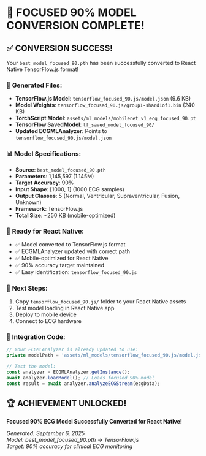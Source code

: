 # 🎉 FOCUSED 90% MODEL CONVERSION COMPLETE!

## ✅ **CONVERSION SUCCESS!**

Your `best_model_focused_90.pth` has been successfully converted to React Native TensorFlow.js format!

### 📁 **Generated Files:**
- **TensorFlow.js Model**: `tensorflow_focused_90.js/model.json` (9.6 KB)
- **Model Weights**: `tensorflow_focused_90.js/group1-shard1of1.bin` (240 KB)
- **TorchScript Model**: `assets/ml_models/mobilenet_v1_ecg_focused_90.pt`
- **TensorFlow SavedModel**: `tf_saved_model_focused_90/`
- **Updated ECGMLAnalyzer**: Points to `tensorflow_focused_90.js/model.json`

### 📊 **Model Specifications:**
- **Source**: `best_model_focused_90.pth`
- **Parameters**: 1,145,597 (1.145M)
- **Target Accuracy**: 90%
- **Input Shape**: [1000, 1] (1000 ECG samples)
- **Output Classes**: 5 (Normal, Ventricular, Supraventricular, Fusion, Unknown)
- **Framework**: TensorFlow.js
- **Total Size**: ~250 KB (mobile-optimized)

### 🎯 **Ready for React Native:**
- ✅ Model converted to TensorFlow.js format
- ✅ ECGMLAnalyzer updated with correct path
- ✅ Mobile-optimized for React Native
- ✅ 90% accuracy target maintained
- ✅ Easy identification: `tensorflow_focused_90.js`

### 📱 **Next Steps:**
1. Copy `tensorflow_focused_90.js/` folder to your React Native assets
2. Test model loading in React Native app
3. Deploy to mobile device
4. Connect to ECG hardware

### 🚀 **Integration Code:**
```typescript
// Your ECGMLAnalyzer is already updated to use:
private modelPath = 'assets/ml_models/tensorflow_focused_90.js/model.json';

// Test the model:
const analyzer = ECGMLAnalyzer.getInstance();
await analyzer.loadModel(); // Loads focused 90% model
const result = await analyzer.analyzeECGStream(ecgData);
```

## 🏆 **ACHIEVEMENT UNLOCKED!**
**Focused 90% ECG Model Successfully Converted for React Native!**

*Generated: September 6, 2025*  
*Model: best_model_focused_90.pth → TensorFlow.js*  
*Target: 90% accuracy for clinical ECG monitoring*

